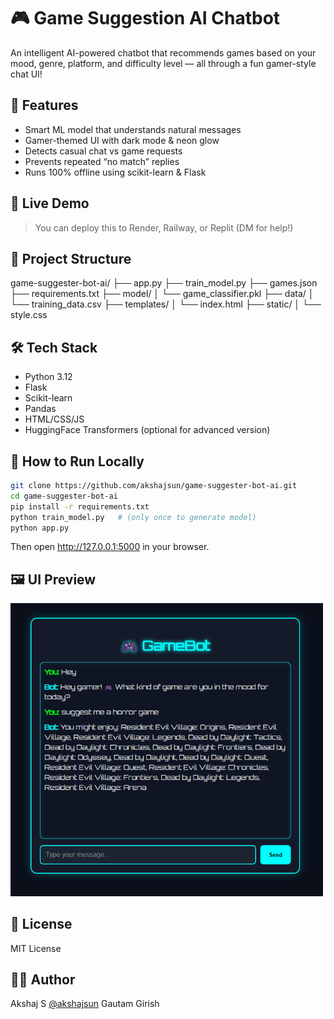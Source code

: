 # 🎮 Game Suggestion AI Chatbot

An intelligent AI-powered chatbot that recommends games based on your mood, genre, platform, and difficulty level — all through a fun gamer-style chat UI!

## 🧠 Features

- Smart ML model that understands natural messages
- Gamer-themed UI with dark mode & neon glow
- Detects casual chat vs game requests
- Prevents repeated “no match” replies
- Runs 100% offline using scikit-learn & Flask

## 🚀 Live Demo 
> You can deploy this to Render, Railway, or Replit (DM for help!)

## 📂 Project Structure

game-suggester-bot-ai/ ├── app.py ├── train_model.py ├── games.json ├── requirements.txt ├── model/ │ └── game_classifier.pkl ├── data/ │ └── training_data.csv ├── templates/ │ └── index.html ├── static/ │ └── style.css


## 🛠️ Tech Stack

- Python 3.12
- Flask
- Scikit-learn
- Pandas
- HTML/CSS/JS
- HuggingFace Transformers (optional for advanced version)

## 🧪 How to Run Locally

```bash
git clone https://github.com/akshajsun/game-suggester-bot-ai.git
cd game-suggester-bot-ai
pip install -r requirements.txt
python train_model.py   # (only once to generate model)
python app.py
```
Then open http://127.0.0.1:5000 in your browser.

## 🖼️ UI Preview
<img src="assets/preview.png" width="500"/>

## 📄 License
MIT License 

## 🙋‍♂️ Author
Akshaj S [@akshajsun](https://github.com/akshajsun)
Gautam Girish
